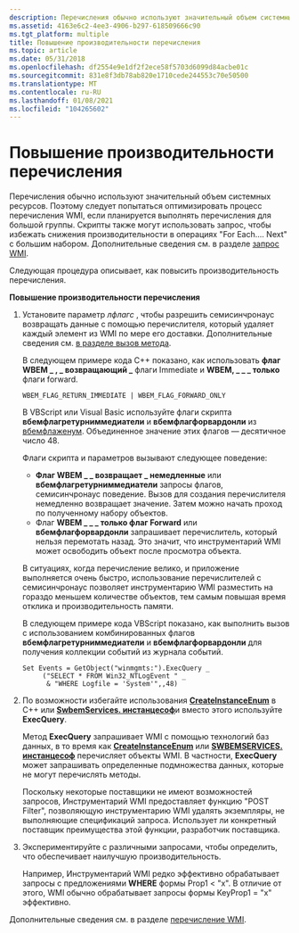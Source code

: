 ```yaml
---
description: Перечисления обычно используют значительный объем системных ресурсов.
ms.assetid: 4163e6c2-4ee3-4906-b297-618509666c90
ms.tgt_platform: multiple
title: Повышение производительности перечисления
ms.topic: article
ms.date: 05/31/2018
ms.openlocfilehash: df2554e9e1df2f2ece58f5703d6099d84acbe01c
ms.sourcegitcommit: 831e8f3db78ab820e1710cede244553c70e50500
ms.translationtype: MT
ms.contentlocale: ru-RU
ms.lasthandoff: 01/08/2021
ms.locfileid: "104265602"
---
```

# <a name="improving-enumeration-performance"></a>Повышение производительности перечисления

Перечисления обычно используют значительный объем системных ресурсов. Поэтому следует попытаться оптимизировать процесс перечисления WMI, если планируется выполнять перечисления для большой группы. Скрипты также могут использовать запрос, чтобы избежать снижения производительности в операциях "For Each.... Next" с большим набором. Дополнительные сведения см. в разделе [запрос WMI](querying-wmi.md).

Следующая процедура описывает, как повысить производительность перечисления.

**Повышение производительности перечисления**

1.  Установите параметр *лфлагс* , чтобы разрешить семисинчронаус возвращать данные с помощью перечислителя, который удаляет каждый элемент из WMI по мере его доставки. Дополнительные сведения см. [в разделе вызов метода](calling-a-method.md).

    В следующем примере кода C++ показано, как использовать **флаг WBEM \_ , \_ возвращающий \_** флаги Immediate и **WBEM, \_ \_ \_ только** флаги forward.

    `WBEM_FLAG_RETURN_IMMEDIATE | WBEM_FLAG_FORWARD_ONLY`

    В VBScript или Visual Basic используйте флаги скрипта **вбемфлагретурниммедиатели** и **вбемфлагфорвардонли** из [вбемфлаженум](/windows/desktop/api/Wbemdisp/ne-wbemdisp-wbemflagenum). Объединенное значение этих флагов — десятичное число 48.

    Флаги скрипта и параметров вызывают следующее поведение:

    -   **Флаг WBEM \_ \_ возвращает \_ немедленные** или **вбемфлагретурниммедиатели** запросы флагов, семисинчронаус поведение. Вызов для создания перечислителя немедленно возвращает значение. Затем можно начать проход по полученному набору объектов.
    -   Флаг **WBEM \_ \_ \_ только флаг Forward** или **вбемфлагфорвардонли** запрашивает перечислитель, который нельзя перемотать назад. Это значит, что инструментарий WMI может освободить объект после просмотра объекта.

    В ситуациях, когда перечисление велико, и приложение выполняется очень быстро, использование перечислителей с семисинчронаус позволяет инструментарию WMI разместить на гораздо меньшем количестве объектов, тем самым повышая время отклика и производительность памяти.

    В следующем примере кода VBScript показано, как выполнить вызов с использованием комбинированных флагов **вбемфлагретурниммедиатели** и **вбемфлагфорвардонли** для получения коллекции событий из журнала событий.

    ```VB
    Set Events = GetObject("winmgmts:").ExecQuery _
         ("SELECT * FROM Win32_NTLogEvent " _
          & "WHERE Logfile = 'System'",,48)
    ```

    

2.  По возможности избегайте использования [**CreateInstanceEnum**](/windows/desktop/api/WbemCli/nf-wbemcli-iwbemservices-createinstanceenum) в C++ или [**SwbemServices. инстанцесоф**](swbemservices-instancesof.md)и вместо этого используйте **ExecQuery**.

    Метод **ExecQuery** запрашивает WMI с помощью технологий баз данных, в то время как [**CreateInstanceEnum**](/windows/desktop/api/WbemCli/nf-wbemcli-iwbemservices-createinstanceenum) или [**SWBEMSERVICES. инстанцесоф**](swbemservices-instancesof.md) перечисляет объекты WMI. В частности, **ExecQuery** может запрашивать определенные подмножества данных, которые не могут перечислять методы.

    Поскольку некоторые поставщики не имеют возможностей запросов, Инструментарий WMI предоставляет функцию "POST Filter", позволяющую инструментарию WMI удалять экземпляры, не выполняющие спецификаций запроса. Использует ли конкретный поставщик преимущества этой функции, разработчик поставщика.

3.  Экспериментируйте с различными запросами, чтобы определить, что обеспечивает наилучшую производительность.

    Например, Инструментарий WMI редко эффективно обрабатывает запросы с предложениями **WHERE** формы Prop1 < "x". В отличие от этого, WMI обычно обрабатывает запросы формы KeyProp1 = "x" эффективно.

Дополнительные сведения см. в разделе [перечисление WMI](enumerating-wmi.md).

 

 



